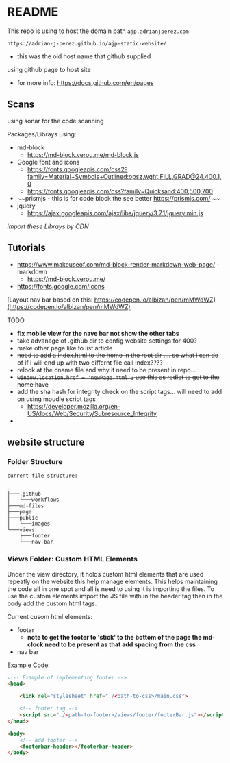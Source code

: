 # README 

This repo is using to host the domain path `ajp.adrianjperez.com`

`https://adrian-j-perez.github.io/ajp-static-website/`
- this was the old host name that github supplied

using github page to host site 
- for more info: https://docs.github.com/en/pages

## Scans

using sonar for the code scanning 

Packages/Librays using:
- md-block
  - https://md-block.verou.me/md-block.js
- Google font and icons
  -  https://fonts.googleapis.com/css2?family=Material+Symbols+Outlined:opsz,wght,FILL,GRAD@24,400,1,0
  -  https://fonts.googleapis.com/css?family=Quicksand:400,500,700
- ~~prismjs - this is for code block the see better https://prismjs.com/ ~~
- jquery
  - https://ajax.googleapis.com/ajax/libs/jquery/3.7.1/jquery.min.js

*import these Librays by CDN*

##  Tutorials
- https://www.makeuseof.com/md-block-render-markdown-web-page/ - markdown
  - https://md-block.verou.me/
- https://fonts.google.com/icons

[Layout nav bar based on this: https://codepen.io/albizan/pen/mMWdWZ](https://codepen.io/albizan/pen/mMWdWZ)

TODO
- **fix mobile view for the nave bar not show the other tabs**
- take advanage of .github dir to config website settings for 400?
- make other page like to list article  
- ~~need to add a index.html to the home in the root dir .... se what i can do of if i will end up with two differnt file call index????~~
- relook at the cname file and why it need to be present in  repo... 
- ~~`window.location.href = 'newPage.html';` use this as  redict to get to the home have~~
- add the sha hash for integrity check on the script tags... will need to add on using moudle script tags
  - https://developer.mozilla.org/en-US/docs/Web/Security/Subresource_Integrity
- 


## website structure 

### Folder Structure 
``` 
current file structure: 

.
├───.github
│   └───workflows
├───md-files
├───page
├───public
│   └───images
└───views
    ├───footer
    └───nav-bar

```

### Views Folder: Custom HTML Elements
 
Under the view directory, it holds custom html elements that are used repeatly 
on the website this help manage elements. This helps maintaining the code all in one spot and all is need to using it is importing the files.
To use the custom elements import the JS file with in the header tag then in the body add the custom html tags. 

Current cusom html elements:
- footer
  - **note to get the footer to 'stick' to the bottom of the page the md-clock need to be present as that add spacing from the css**
- nav bar

Example Code:

```html 
<!-- Example of implementing footer -->
<head>

    <link rel="stylesheet" href="./<path-to-css>/main.css">

    <!-- footer tag -->
    <script src="./<path-to-footer>/views/footer/footerBar.js"></script>
</head>

<body>
    <!-- add footer -->
    <footerbar-header></footerbar-header>
</body>

```
  


